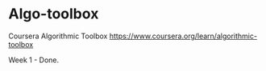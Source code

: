 # Algo-toolbox
Coursera Algorithmic Toolbox https://www.coursera.org/learn/algorithmic-toolbox

Week 1  - Done.


